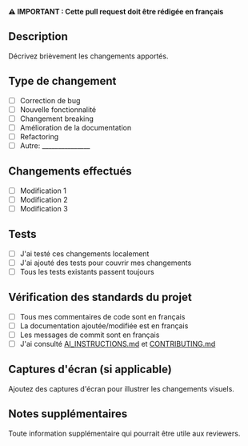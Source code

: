 **⚠️ IMPORTANT : Cette pull request doit être rédigée en français**

## Description
Décrivez brièvement les changements apportés.

## Type de changement
- [ ] Correction de bug
- [ ] Nouvelle fonctionnalité
- [ ] Changement breaking
- [ ] Amélioration de la documentation
- [ ] Refactoring
- [ ] Autre: _______________

## Changements effectués
- [ ] Modification 1
- [ ] Modification 2
- [ ] Modification 3

## Tests
- [ ] J'ai testé ces changements localement
- [ ] J'ai ajouté des tests pour couvrir mes changements
- [ ] Tous les tests existants passent toujours

## Vérification des standards du projet
- [ ] Tous mes commentaires de code sont en français
- [ ] La documentation ajoutée/modifiée est en français
- [ ] Les messages de commit sont en français
- [ ] J'ai consulté [AI_INSTRUCTIONS.md](../AI_INSTRUCTIONS.md) et [CONTRIBUTING.md](../CONTRIBUTING.md)

## Captures d'écran (si applicable)
Ajoutez des captures d'écran pour illustrer les changements visuels.

## Notes supplémentaires
Toute information supplémentaire qui pourrait être utile aux reviewers.